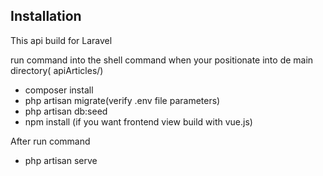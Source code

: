 Installation
------------
This api build for Laravel

run command into the shell command when your positionate into de main directory( apiArticles/)
  - composer install
  - php artisan migrate(verify .env file parameters)
  - php artisan db:seed
  - npm install (if you want frontend view build with vue.js)


After run command
  - php artisan serve
